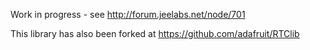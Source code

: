 Work in progress - see <http://forum.jeelabs.net/node/701>

This library has also been forked at <https://github.com/adafruit/RTClib>
